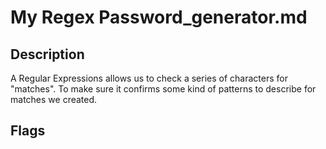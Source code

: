 # My Regex Password_generator.md


## Description
A Regular Expressions allows us to check a series of characters for "matches". To make sure it confirms some kind of patterns to describe for matches we created.

## Flags